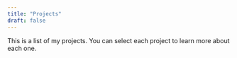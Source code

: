 ```yaml
---
title: "Projects"
draft: false
---
```


This is a list of my projects. You can select each project to learn more about each one.